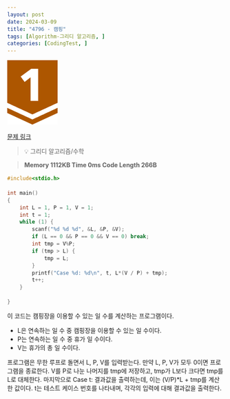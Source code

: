 ```yaml
---
layout: post
date: 2024-03-09
title: "4796 - 캠핑"
tags: [Algorithm-그리디 알고리즘, ]
categories: [CodingTest, ]
---
```


![0](/assets/img/2024-03-09-4796---캠핑.md/0.png)


[문제 링크](https://www.acmicpc.net/problem/4796)


> 💡 그리디 알고리즘/수학


> **Memory   1112KB                                   Time   0ms                                Code Length   266B**


```c++
#include<stdio.h>

int main()
{
	int L = 1, P = 1, V = 1;
	int t = 1;
	while (1) {
		scanf("%d %d %d", &L, &P, &V);
		if (L == 0 && P == 0 && V == 0) break;
		int tmp = V%P;
		if (tmp > L) {
			tmp = L;
		}
		printf("Case %d: %d\n", t, L*(V / P) + tmp);
		t++;
	}

}
```


이 코드는 캠핑장을 이용할 수 있는 일 수를 계산하는 프로그램이다.

- L은 연속하는 일 수 중 캠핑장을 이용할 수 있는 일 수이다.
- P는 연속하는 일 수 중 휴가 일 수이다.
- V는 휴가의 총 일 수이다.

프로그램은 무한 루프로 돌면서 L, P, V를 입력받는다. 만약 L, P, V가 모두 0이면 프로그램을 종료한다. V를 P로 나눈 나머지를 tmp에 저장하고, tmp가 L보다 크다면 tmp를 L로 대체한다. 마지막으로 Case t: 결과값을 출력하는데, 이는 (V/P)*L + tmp를 계산한 값이다. t는 테스트 케이스 번호를 나타내며, 각각의 입력에 대해 결과값을 출력한다.

